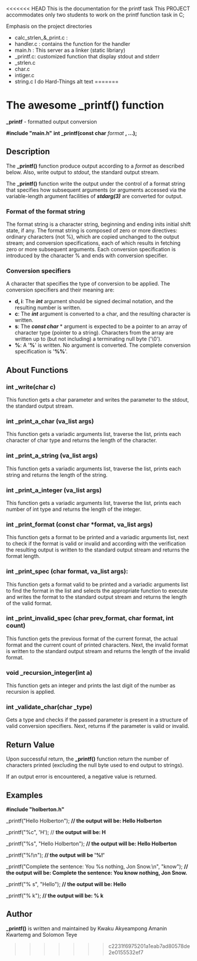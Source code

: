 <<<<<<< HEAD
This is the documentation for the printf task
This PROJECT accommodates only two students to work on the printf function task in C;

Emphasis on the project directories
- calc_strlen_&_print.c : 
- handler.c : contains the function for the handler
- main.h : This server as a linker (static libriary)
- _printf.c: customized function that display stdout and stderr   
- _strlen.c    
- char.c                   
- intiger.c   
- string.c
                       I do Hard-Things
alt text
=======
# The awesome _printf() function

**_printf** - formatted output conversion

**#include "main.h"**
**int _printf(const char** *format* **, ...);**

## Description
The **_printf()** function produce output according to a *format* as described below. Also, write output to *stdout*, the standard output stream.

The  **_printf()** function write the output under the control of a format string that specifies how subsequent arguments (or arguments accessed via the variable-length argument facilities of ***stdarg(3)*** are converted for output.

### Format of the format string

The format string is a character string, beginning and ending inits  initial shift state, if any. The format string is composed of zero or more  directives:  ordinary  characters  (not %), which are copied unchanged to the output stream; and conversion specifications, each of which results in fetching zero or more subsequent arguments.
Each conversion specification is introduced by the character % and ends with conversion specifier.

### Conversion specifiers
A character that specifies the type of conversion to be applied. The conversion specifiers and their meaning are:
-  **d, i**: The **_int_** argument should be signed decimal notation, and the resulting number is written.
-  **c**: The **_int_** argument is converted to a char, and the resulting character is written.
-  **s**: The **_const char_** * argument is expected to be a pointer to an array of character type (pointer to a string). Characters from the array are written up  to  (but not including) a terminating null byte ('\0').
- **%**: A '**%**' is written. No argument is converted. The complete conversion specification is '**%%**'.

## About Functions

### int _write(char c)
This function gets a char parameter and writes the parameter to the stdout, the standard output stream.

### int _print_a_char (va_list args)
This function gets a variadic arguments list, traverse the list, prints each character of char type and returns
the length of the character.

### int _print_a_string (va_list args)
This function gets a variadic arguments list, traverse the list, prints each string and returns the length of the
string.

### int _print_a_integer (va_list args)
This function gets a variadic arguments list, traverse the list, prints each number of int type and returns the
length of the integer.

### int _print_format (const char *format, va_list args)
This function gets a format to be printed and a variadic arguments list, next to check if the
format is valid or invalid and according with the verification the resulting output is written to the standard output stream and returns the format length.

### int _print_spec (char format, va_list args):
This function gets a format valid to be printed and a variadic arguments list to find the format in the
list and selects the appropriate function to execute and writes the format to the standard output stream and returns the length of the valid format.

### int _print_invalid_spec (char prev_format, char format, int count)
This function gets the previous format of the current format, the actual format and the current count of printed characters. Next, the invalid format is written to the standard output stream and returns the length of the invalid format.

### void _recursion_integer(int a)
This function gets an integer and prints the last digit of the number as recursion is applied.

### int _validate_char(char _type)
Gets a type and checks if the passed parameter is present in a structure of valid conversion specifiers. Next, returns if the parameter is valid or invalid.


## Return Value


Upon successful return, the **_printf()** function return the number of characters printed (excluding the null byte used to end output to strings).

If an output error is encountered, a negative value is returned.


## Examples

**#include "holberton.h"**

_printf("Hello Holberton"); **// the output will be: Hello Holberton**

_printf("%c", 'H'); // **the output will be: H**

_printf("%s", "Hello Holberton"); **// the output will be: Hello Holberton**

_printf("%!\n"); **// the output will be '%!'**

_printf("Complete the sentence: You %s nothing, Jon Snow.\n", "know"); **// the output will be: Complete the sentence: You know nothing, Jon Snow.**

_printf("%        s", "Hello"); **// the output will be: Hello**

_printf("%        k"); **// the output will be: % k**

## Author

**_printf()** is written and maintained by Kwaku Akyeampong Amanin Kwartemg and Solomon Teye
>>>>>>> c2231f6975201a1eab7ad80578de2e0155532ef7
